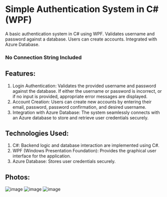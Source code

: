 # Simple Authentication System in C# (WPF)
A basic authentication system in C# using WPF. Validates username and password against a database. Users can create accounts. Integrated with Azure Database.

### No Connection String Included

## Features:
1. Login Authentication: Validates the provided username and password against the database. If either the username or password is incorrect, or if no input is provided, appropriate error messages are displayed.
2. Account Creation: Users can create new accounts by entering their email, password, password confirmation, and desired username.
3. Integration with Azure Database: The system seamlessly connects with an Azure database to store and retrieve user credentials securely.

## Technologies Used:

1. C#: Backend logic and database interaction are implemented using C#.
2. WPF (Windows Presentation Foundation): Provides the graphical user interface for the application.
3. Azure Database: Stores user credentials securely.

## Photos: 
![image](https://github.com/Kusieqs/SecureAccessDB/assets/130232383/879a8278-125a-485d-a9e0-dc7647f00826)
![image](https://github.com/Kusieqs/SecureAccessDB/assets/130232383/3b175d8b-1dda-43ee-82f6-e6af9b1e567a)
![image](https://github.com/Kusieqs/SecureAccessDB/assets/130232383/9852febd-b809-4429-b2ef-16d3ce6f47f7)


